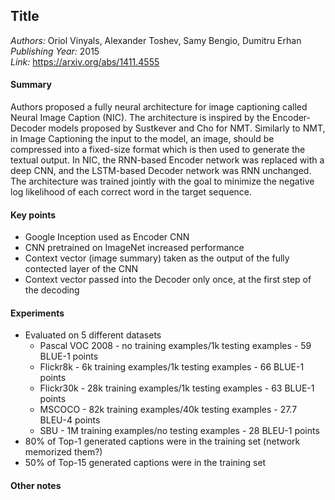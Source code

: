 ## Title
_Authors:_ Oriol Vinyals, Alexander Toshev, Samy Bengio, Dumitru Erhan  
_Publishing Year:_  2015  
_Link:_ https://arxiv.org/abs/1411.4555  

#### Summary
Authors proposed a fully neural architecture for image captioning called Neural Image Caption (NIC). The architecture is inspired by the Encoder-Decoder models proposed by Sustkever and Cho for NMT. Similarly to NMT, in Image Captioning the input to the model, an image, should be compressed into a fixed-size format which is then used to generate the textual output. In NIC, the RNN-based Encoder network was replaced with a deep CNN, and the LSTM-based Decoder network was RNN unchanged. The architecture was trained jointly with the goal to minimize the negative log likelihood of each correct word in the target sequence. 


#### Key points
- Google Inception used as Encoder CNN
- CNN pretrained on ImageNet increased performance
- Context vector (image summary) taken as the output of the fully contected layer of the CNN
- Context vector passed into the Decoder only once, at the first step of the decoding

#### Experiments
- Evaluated on 5 different datasets
  - Pascal VOC 2008 - no training examples/1k testing examples - 59 BLUE-1 points
  - Flickr8k - 6k training examples/1k testing examples - 66 BLUE-1 points
  - Flickr30k - 28k training examples/1k testing examples - 63 BLUE-1 points
  - MSCOCO - 82k training examples/40k testing examples - 27.7 BLEU-4 points
  - SBU - 1M training examples/no testing examples - 28 BLEU-1 points
- 80% of Top-1 generated captions were in the training set (network memorized them?)
- 50% of Top-15 generated captions were in the training set

#### Other notes
